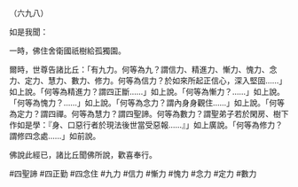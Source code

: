 （六九八）

如是我聞：

一時，佛住舍衛國祇樹給孤獨園。

爾時，世尊告諸比丘：「有九力。何等為九？謂信力、精進力、慚力、愧力、念力、定力、慧力、數力、修力。何等為信力？於如來所起正信心，深入堅固……」如上說。「何等為精進力？謂四正斷……」如上說。「何等為慚力？……」如上說。「何等為愧力？……」如上說。「何等為念力？謂內身身觀住……」如上說。「何等為定力？謂四禪。何等為慧力？謂四聖諦。何等為數力？謂聖弟子若於閑房、樹下作如是學：『身、口惡行者於現法後世當受惡報……』」如上廣說。「何等為修力？謂修四念處……」如前說。

佛說此經已，諸比丘聞佛所說，歡喜奉行。



#四聖諦
#四正勤
#四念住
#九力
#信力
#慚力
#愧力
#念力
#定力
#數力
